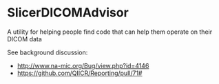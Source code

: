 # SlicerDICOMAdvisor
A utility for helping people find code that can help them operate on their DICOM data

See background discussion:
* http://www.na-mic.org/Bug/view.php?id=4146
* https://github.com/QIICR/Reporting/pull/71#
